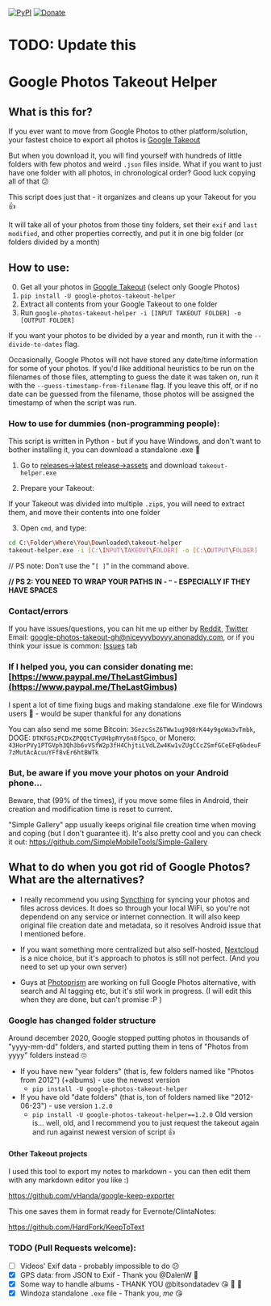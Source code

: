 [![PyPI](https://img.shields.io/pypi/v/google-photos-takeout-helper)](https://pypi.org/project/google-photos-takeout-helper/)
[![Donate](https://img.shields.io/badge/Donate-PayPal-blue.svg?logo=paypal)](https://www.paypal.me/TheLastGimbus)

# TODO: Update this
# Google Photos Takeout Helper
## What is this for?
If you ever want to move from Google Photos to other platform/solution, your fastest choice to export all photos is [Google Takeout](https://takeout.google.com/)

But when you download it, you will find yourself with hundreds of little folders with few photos and weird `.json` files inside.
What if you want to just have one folder with all photos, in chronological order? Good luck copying all of that :confused:

This script does just that - it organizes and cleans up your Takeout for you :+1:

It will take all of your photos from those tiny folders, set their `exif` and `last modified`, and other properties correctly, and put it in one big folder (or folders divided by a month)

## How to use:
0. Get all your photos in [Google Takeout](https://takeout.google.com/) (select only Google Photos)
1. `pip install -U google-photos-takeout-helper`
2. Extract all contents from your Google Takeout to one folder
3. Run `google-photos-takeout-helper -i [INPUT TAKEOUT FOLDER] -o [OUTPUT FOLDER]`

If you want your photos to be divided by a year and month, run it with the `--divide-to-dates` flag.

Occasionally, Google Photos will not have stored any date/time information for some of your photos. If you'd like additional heuristics to be run on the filenames of those files, attempting to guess the date it was taken on, run it with the `--guess-timestamp-from-filename` flag.
If you leave this off, or if no date can be guessed from the filename, those photos will be assigned the timestamp of when the script was run.

### How to use for dummies (non-programming people):
This script is written in Python - but if you have Windows, and don't want to bother installing it,
you can download a standalone .exe :tada:

1. Go to [releases->latest release->assets](https://github.com/TheLastGimbus/GooglePhotosTakeoutHelper/releases) and
download `takeout-helper.exe`

2. Prepare your Takeout:

If your Takeout was divided into multiple `.zip`s, you will need to extract them, and move their contents into one
folder

3. Open `cmd`, and type:

```bash
cd C:\Folder\Where\You\Downloaded\takeout-helper
takeout-helper.exe -i [C:\INPUT\TAKEOUT\FOLDER] -o [C:\OUTPUT\FOLDER]
```
// PS note: Don't use the "`[ ]`" in the command above.

**// PS 2: YOU NEED TO WRAP YOUR PATHS IN - `"` - ESPECIALLY IF THEY HAVE SPACES**

### Contact/errors
If you have issues/questions, you can hit me up either by [Reddit](https://www.reddit.com/user/TheLastGimbus/), [Twitter](https://twitter.com/TheLastGimbus) Email: [google-photos-takeout-gh@niceyyyboyyy.anonaddy.com](mailto:google-photos-takeout-gh@niceyyyboyyy.anonaddy.com), or if you think your issue is common: [Issues](https://github.com/TheLastGimbus/GooglePhotosTakeoutHelper/issues) tab

### If I helped you, you can consider donating me: [https://www.paypal.me/TheLastGimbus](https://www.paypal.me/TheLastGimbus)
I spent a lot of time fixing bugs and making standalone .exe file for Windows users :sparkling_heart: - would be
super thankful for any donations

You can also send me some Bitcoin: `3GezcSsZ6TWw1ug9Q8rK44y9goWa3vTmbk`, DOGE: `DTKFGSzPCDxZPQQtCTyUHbpRYy6n8fSpco`, or Monero: `43HorPVy1PTGVph3Qh3b6vVSfW2p3fH4ChjtiLVdLZw4Kw1vZUgCCcZSmfGCeEFq6bdeuF7zMutAcAcuuYFf8vEr6htBWTk`


### But, be aware if you move your photos on your Android phone...
Beware, that (99% of the times), if you move some files in Android, their creation and modification time is reset to current.

"Simple Gallery" app usually keeps original file creation time when moving and coping (but I don't guarantee it). It's also pretty cool and you can check it out: https://github.com/SimpleMobileTools/Simple-Gallery

## What to do when you got rid of Google Photos? What are the alternatives?
 - I really recommend you using [Syncthing](https://syncthing.net/) for syncing your photos and files across devices. It does so through your local WiFi, so you're not dependend on any service or internet connection. It will also keep original file creation date and metadata, so it resolves Android issue that I mentioned before.

 - If you want something more centralized but also self-hosted, [Nextcloud](https://nextcloud.com) is a nice choice, but it's approach to photos is still not perfect. (And you need to set up your own server)

 - Guys at [Photoprism](https://photoprism.org/) are working on full Google Photos alternative, with search and AI tagging etc, but it's stil work in progress. (I will edit this when they are done, but can't promise :P ) 

### Google has changed folder structure
Around december 2020, Google stopped putting photos in thousands of "yyyy-mm-dd" folders, and started putting them in tens of "Photos from yyyy" folders instead 🙄

- If you have new "year folders" (that is, few folders named like "Photos from 2012") (+albums) - use the newest
  version
  - `pip install -U google-photos-takeout-helper`
- If you have old "date folders" (that is, ton of folders named like "2012-06-23") - use version `1.2.0`
  - `pip install -U google-photos-takeout-helper==1.2.0`
Old version is... well, old, and I recommend you to just request the takeout again and run against newest version of script :+1:

#### Other Takeout projects
I used this tool to export my notes to markdown - you can then edit them with any markdown editor you like :)

https://github.com/vHanda/google-keep-exporter

This one saves them in format ready for Evernote/ClintaNotes:

https://github.com/HardFork/KeepToText

### TODO (Pull Requests welcome):
- [ ] Videos' Exif data - probably impossible to do :confused:
- [x] GPS data: from JSON to Exif - Thank you @DalenW :sparkling_heart:
- [x] Some way to handle albums - THANK YOU @bitsondatadev :kissing_heart: :tada: :woman_dancing:
- [X] Windoza standalone `.exe` file - Thank you, _me_ :kissing_heart:
